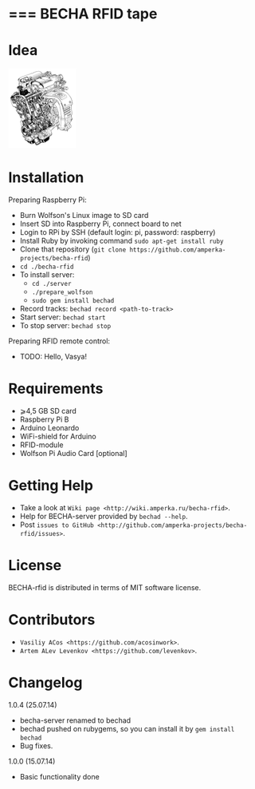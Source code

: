 ===
BECHA RFID tape
===

Idea
====
![alt tag](https://github.com/amperka-projects/becha-rfid/blob/master/misc/3s-ge-small.png)


Installation
============

Preparing Raspberry Pi:
* Burn Wolfson's Linux image to SD card
* Insert SD into Raspberry Pi, connect board to net
* Login to RPi by SSH (default login: pi, password: raspberry)
* Install Ruby by invoking command `sudo apt-get install ruby`
* Clone that repository (`git clone https://github.com/amperka-projects/becha-rfid`)
* `cd ./becha-rfid`
* To install server:
  * `cd ./server`
  * `./prepare_wolfson`
  * `sudo gem install bechad`
* Record tracks: `bechad record <path-to-track>`
* Start server: `bechad start`
* To stop server: `bechad stop`

Preparing RFID remote control:
* TODO: Hello, Vasya!

Requirements
============

* ⩾4,5 GB SD card
* Raspberry Pi B
* Arduino Leonardo
* WiFi-shield for Arduino
* RFID-module
* Wolfson Pi Audio Card [optional]

Getting Help
============

* Take a look at `Wiki page <http://wiki.amperka.ru/becha-rfid>`.
* Help for BECHA-server provided by ``bechad --help``.
* Post `issues to GitHub <http://github.com/amperka-projects/becha-rfid/issues>`.

License
=======

BECHA-rfid is distributed in terms of MIT software license.

Contributors
============

* `Vasiliy ACos <https://github.com/acosinwork>`.
* `Artem ALev Levenkov <https://github.com/levenkov>`.

Changelog
=========

1.0.4 (25.07.14)
* becha-server renamed to bechad
* bechad pushed on rubygems, so you can install it by `gem install bechad`
* Bug fixes.

1.0.0 (15.07.14)
* Basic functionality done
